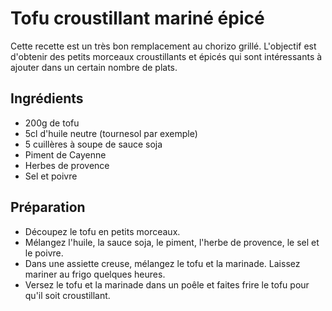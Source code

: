 Tofu croustillant mariné épicé
==============================

Cette recette est un très bon remplacement au chorizo grillé. L'objectif est d'obtenir des petits morceaux croustillants et épicés qui sont intéressants à ajouter dans un certain nombre de plats.

## Ingrédients

* 200g de tofu
* 5cl d'huile neutre (tournesol par exemple)
* 5 cuillères à soupe de sauce soja
* Piment de Cayenne
* Herbes de provence
* Sel et poivre

## Préparation

* Découpez le tofu en petits morceaux.
* Mélangez l'huile, la sauce soja, le piment, l'herbe de provence, le sel et le poivre.
* Dans une assiette creuse, mélangez le tofu et la marinade. Laissez mariner au frigo quelques heures.
* Versez le tofu et la marinade dans un poêle et faites frire le tofu pour qu'il soit croustillant.
